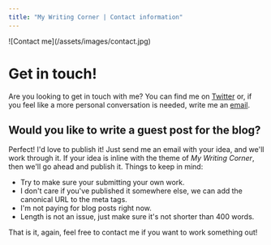 ```yaml
---
title: "My Writing Corner | Contact information"
---
```

<div class="post-header-img" markdown="1">
![Contact me](/assets/images/contact.jpg)
</div>

# Get in touch!
Are you looking to get in touch with me? You can find me on [Twitter](http://twitter.com/deleteman123) or, if you feel like a more personal conversation is needed, write me an [email](mailto:fernando.doglio@gmail.com).

## Would you like to write a guest post for the blog?
Perfect! I'd love to publish it! Just send me an email with your idea, and we'll work through it. If your idea is inline with the theme of _My Writing Corner_, then we'll go ahead and publish it.
Things to keep in mind:

- Try to make sure your submitting your own work.
- I don't care if you've published it somewhere else, we can add the canonical URL to the meta tags.
- I'm not paying for blog posts right now.
- Length is not an issue, just make sure it's not shorter than 400 words.

That is it, again, feel free to contact me if you want to work something out!
